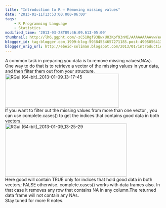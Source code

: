 ```yaml
--- 
title: "Introduction to R – Removing missing values" 
date: '2013-01-11T13:53:00.000-06:00' 
tags: 
    - R Programming Language 
    - Statistics 
modified_time: '2013-03-28T09:46:09.613-05:00' 
thumbnail: http://lh6.ggpht.com/-zC51Rgf93Bw/UO3Kpf93nMI/AAAAAAAAAvw/eqBr3oH87dM/s72-c/RGui%252520%25252864-bit%252529\_2013-01-09\_13-17-45\_thumb%25255B1%25255D.jpg?imgmax=800
blogger_id: tag:blogger.com,1999:blog-59384554657271185.post-4905056413028467134
blogger_orig_url: http://ebeid-soliman.blogspot.com/2013/01/introduction-to-r-removing-missing.html
--- 
```

A common task in preparing you data is to remove missing
values(NAs). One way to do that is to retrieve a vector of the missing
values in your data, and then filter them out from your structure.  
[<img src="http://lh6.ggpht.com/-zC51Rgf93Bw/UO3Kpf93nMI/AAAAAAAAAvw/eqBr3oH87dM/RGui%252520%25252864-bit%252529_2013-01-09_13-17-45_thumb%25255B1%25255D.jpg?imgmax=800" title="RGui (64-bit)_2013-01-09_13-17-45" width="368" height="110" alt="RGui (64-bit)_2013-01-09_13-17-45" />](http://lh4.ggpht.com/-fqvd8zYqRaM/UO3Ko7OHciI/AAAAAAAAAvo/2LmL5CKpUyU/s1600-h/RGui%252520%25252864-bit%252529_2013-01-09_13-17-45%25255B3%25255D.jpg)  
If you want to filter out the missing values from more than one vector ,
you can use complete.cases() to get the indices that contains good data
in both vectors.  
[<img src="http://lh5.ggpht.com/-keVSlp4VWfQ/UO3KqsNRD9I/AAAAAAAAAwA/pdKN83-HCbA/RGui%252520%25252864-bit%252529_2013-01-09_13-25-29_thumb%25255B1%25255D.jpg?imgmax=800" title="RGui (64-bit)_2013-01-09_13-25-29" width="393" height="173" alt="RGui (64-bit)_2013-01-09_13-25-29" />](http://lh3.ggpht.com/-8MfkwQHNFGQ/UO3KqEfBS1I/AAAAAAAAAv4/2EMSYTGQsYg/s1600-h/RGui%252520%25252864-bit%252529_2013-01-09_13-25-29%25255B3%25255D.jpg)  
Here good will contain TRUE only for indices that hold good data in both
vectors; FALSE otherwise. complete.cases() works with data frames also.
In that case it removes any row that contains NA in any column.The
returned data frame will not contain any NAs.  
Stay tuned for more R notes.
